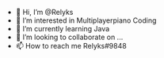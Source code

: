 - 👋 Hi, I’m @Relyks
- 👀 I’m interested in Multiplayerpiano Coding
- 🌱 I’m currently learning Java
- 💞️ I’m looking to collaborate on ...
- 📫 How to reach me Relyks#9848

<!---
lilcryte/lilcryte is a ✨ special ✨ repository because its `README.md` (this file) appears on your GitHub profile.
You can click the Preview link to take a look at your changes.
--->
